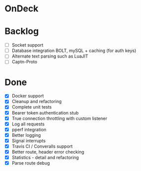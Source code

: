 # OnDeck

# Backlog
- [ ] Socket support
- [ ] Database integration BOLT, mySQL + caching (for auth keys)
- [ ] Alternate text parsing such as LuaJIT
- [ ] Captn-Proto

# Done
- [x] Docker support
- [x] Cleanup and refactoring
- [x] Complete unit tests
- [x] Bearer token authentication stub
- [x] True connection throttling with custom listener
- [x] Log all requests
- [x] pperf integration
- [x] Better logging
- [x] Signal interrupts
- [x] Travis CI / Converalls support
- [x] Better route, header error checking
- [x] Statistics - detail and refactoring
- [x] Parse route debug
